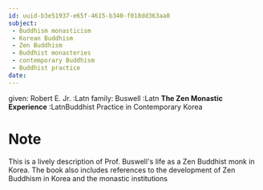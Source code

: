 ```yaml
---
id: uuid-b3e51937-e65f-4615-b340-f018dd363aa0
subject: 
 - Buddhism monasticism
 - Korean Buddhism
 - Zen Buddhism
 - Buddhist monasteries
 - contemporary Buddhism
 - Buddhist practice
date: 
---
```


given: Robert E. Jr. :Latn
family: Buswell :Latn
**The Zen Monastic Experience** :LatnBuddhist Practice in Contemporary Korea
# Note
This is a lively description of Prof. Buswell's life as a Zen Buddhist monk in Korea. The book also includes references to the development of Zen Buddhism in Korea and the monastic institutions